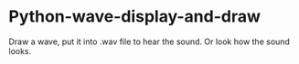 # Python-wave-display-and-draw
Draw a wave, put it into .wav file to hear the sound. Or look how the sound looks.
